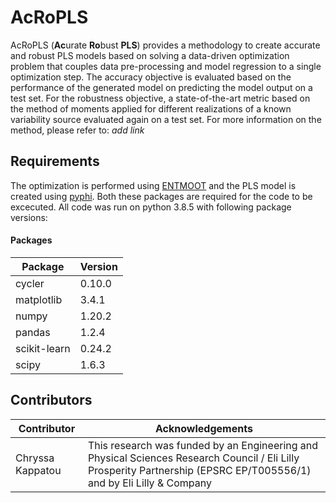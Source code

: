 # AcRoPLS
AcRoPLS (**Ac**urate **Ro**bust **PLS**) provides a methodology to create accurate and robust PLS models based on solving a data-driven optimization problem that couples data pre-processing and model regression to a single optimization step. The accuracy objective is evaluated based on the performance of the generated model on predicting the model output on a test set. For the robustness objective, a state-of-the-art metric based on the method of moments applied for different realizations of a known variability source evaluated again on a test set. For more information on the method, please refer to: *add link*


## Requirements 

The optimization is performed using [ENTMOOT](https://github.com/cog-imperial/entmoot) and the PLS model is created using [pyphi](https://github.com/salvadorgarciamunoz/pyphi). Both these packages are required for the code to be excecuted. All code was run on python 3.8.5 with following package versions:

#### Packages 
|Package| Version|
|-------|--------|
|cycler | 0.10.0|
|matplotlib |       3.4.1|
|numpy |          1.20.2|
|pandas |         1.2.4|
|scikit-learn | 0.24.2|
|scipy |       1.6.3|

## Contributors 

| Contributor      | Acknowledgements          |
| ---------------- | ------------------------- |
| Chryssa Kappatou     | This research was funded by an Engineering and Physical Sciences Research Council / Eli Lilly Prosperity Partnership (EPSRC EP/T005556/1) and by Eli Lilly \& Company|
